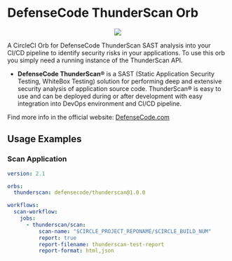 # DefenseCode ThunderScan Orb

<p align="center">
  <img src="https://raw.githubusercontent.com/defensecode/thunderscan-action/master/images/defensecode.png">
</p>


A CircleCI Orb for DefenseCode ThunderScan SAST analysis into your CI/CD pipeline to identify security risks in your applications.
To use this orb you simply need a running instance of the ThunderScan API.

* **DefenseCode ThunderScan®** is a SAST (Static Application Security Testing, WhiteBox Testing) solution for performing deep and extensive security analysis of application source code. ThunderScan® is easy to use and can be deployed during or after development with easy integration into DevOps environment and CI/CD pipeline.

Find more info in the official website: [DefenseCode.com](https://www.defensecode.com)

## Usage Examples
### Scan Application

```yaml
version: 2.1

orbs:
  thunderscan: defensecode/thunderscan@1.0.0

workflows:
  scan-workflow:
    jobs:
      - thunderscan/scan:
          scan-name: "$CIRCLE_PROJECT_REPONAME/$CIRCLE_BUILD_NUM"
          report: true
          report-filename: thunderscan-test-report
          report-format: html,json
```

